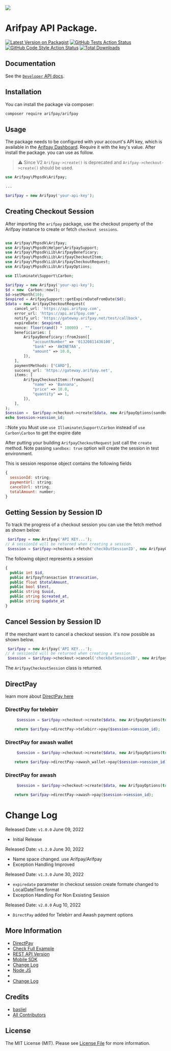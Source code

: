 
[<img src="https://arifpay.net/brand/ArifPay-Logo-(Full-Color).png" />](https://arifpay.net)

# Arifpay API Package.

[![Latest Version on Packagist](https://img.shields.io/packagist/v/arifpay/arifpay.svg?style=flat-square)](https://packagist.org/packages/arifpay/arifpay)
[![GitHub Tests Action Status](https://img.shields.io/github/workflow/status/arifpay/arifpay/run-tests?label=tests)](https://github.com/arifpay/arifpay/actions?query=workflow%3Arun-tests+branch%3Amain)
[![GitHub Code Style Action Status](https://img.shields.io/github/workflow/status/arifpay/arifpay/Check%20&%20fix%20styling?label=code%20style)](https://github.com/arifpay/arifpay/actions?query=workflow%3A"Check+%26+fix+styling"+branch%3Amain)
[![Total Downloads](https://img.shields.io/packagist/dt/arifpay/arifpay.svg?style=flat-square)](https://packagist.org/packages/arifpay/arifpay)

## Documentation

See the [`Developer` API docs](https://developer.arifpay.net/).


## Installation

You can install the package via composer:

```bash
composer require arifpay/arifpay
```

## Usage

The package needs to be configured with your account's API key, which is
available in the [Arifpay Dashboard](https://dashboard.arifpay.net/app/api). Require it with the key's
value. After install the package. you can use as follow.

 > :warning: Since V2 ``Arifpay->create()`` is deprecated and ``Arifpay->checkout->create()`` should be used.

```php
use Arifpay\Phpsdk\Arifpay;

...

$arifpay = new Arifpay('your-api-key');

```


## Creating Checkout Session

After importing the `arifpay` package, use the checkout property of the Arifpay instance to create or fetch `checkout sessions`.


```php

use Arifpay\Phpsdk\Arifpay;
use Arifpay\Phpsdk\Helper\ArifpaySupport;
use Arifpay\Phpsdk\Lib\ArifpayBeneficary;
use Arifpay\Phpsdk\Lib\ArifpayCheckoutItem;
use Arifpay\Phpsdk\Lib\ArifpayCheckoutRequest;
use Arifpay\Phpsdk\Lib\ArifpayOptions;

use Illuminate\Support\Carbon;

$arifpay = new Arifpay('your-api-key');
$d = new  Carbon::now();
$d->setMonth(10);
$expired = ArifpaySupport::getExpireDateFromDate($d);
$data = new ArifpayCheckoutRequest(
    cancel_url: 'https://api.arifpay.com',
    error_url: 'https://api.arifpay.com',
    notify_url: 'https://gateway.arifpay.net/test/callback',
    expireDate: $expired,
    nonce: floor(rand() * 10000) . "",
    beneficiaries: [
        ArifpayBeneficary::fromJson([
            "accountNumber" => '01320811436100',
            "bank" => 'AWINETAA',
            "amount" => 10.0,
        ]),
    ],
    paymentMethods: ["CARD"],
    success_url: 'https://gateway.arifpay.net',
    items: [
        ArifpayCheckoutItem::fromJson([
            "name" => 'Bannana',
            "price" => 10.0,
            "quantity" => 1,
        ]),
    ],
);
$session =  $arifpay->checkout->create($data, new ArifpayOptions(sandbox: true));
echo $session->session_id;

```

::Note 
    you Must use `use Illuminate\Support\Carbon` instead of `use Carbon\Carbon` to get the expire date
    

After putting your building  `ArifpayCheckoutRequest` just call the `create` method. Note passing `sandbox: true` option will create the session in test environment.

This is session response object contains the following fields

```js
{
  sessionId: string;
  paymentUrl: string;
  cancelUrl: string;
  totalAmount: number;
}
```

## Getting Session by Session ID

To track the progress of a checkout session you can use the fetch method as shown below:

```php
 $arifpay = new Arifpay('API KEY...');
// A sessionId will be returned when creating a session.
 $session = $arifpay->checkout->fetch('checkOutSessionID', new ArifpayOptions(true));
```

The following object represents a session

```php
{
  public int $id, 
  public ArifpayTransaction $transcation, 
  public float $totalAmount, 
  public bool $test,  
  public string $uuid, 
  public string $created_at, 
  public string $update_at
}
```

## Cancel Session by Session ID

If the merchant want to cancel a checkout session. it's now possible as shown below.

```php
 $arifpay = new Arifpay('API KEY...');
// A sessionId will be returned when creating a session.
 $session = $arifpay->checkout->cancel('checkOutSessionID', new ArifpayOptions(true));
```

The `ArifpayCheckoutSession` class is returned.

## DirectPay

learn more about [DirectPay here](https://developer.arifpay.net/docs/direcPay/overview)
### DirectPay for telebirr
```php 
     $session = $arifpay->checkout->create($data, new ArifpayOptions(true));

    return $arifpay->directPay->telebirr->pay($session->session_id);
```

### DirectPay for awash wallet
```php 
     $session = $arifpay->checkout->create($data, new ArifpayOptions(true));

    return $arifpay->directPay->awash_wallet->pay($session->session_id);
```

### DirectPay for awash
```php 
     $session = $arifpay->checkout->create($data, new ArifpayOptions(true));

    return $arifpay->directPay->awash->pay($session->session_id);
```

# Change Log

Released Date: `v1.0.0` June 09, 2022

- Initial Release

Released Date: `v1.2.0` June 30, 2022

- Name space changed. use Arifpay/Arifpay
- Exception Handling Improved

Released Date: `v1.3.0` June 30, 2022

- `expiredate` parameter in checkout session create formate changed to LocalDateTime format
- Exception Handling For Non Exsisting Session

Released Date: `v2.0.0` Aug 10, 2022

- `DirectPay` added for Telebirr and Awash payment options


## More Information

- [DirectPay](https://developer.arifpay.net/docs/direcPay/overview)
- [Check Full Example](https://github.com/Arifpay-net/-sample)
- [REST API Version](https://developer.arifpay.net/docs/checkout/overview)
- [Mobile SDK](https://developer.arifpay.net/docs/clientSDK/overview)
- [Change Log](https://developer.arifpay.net/docs/nodejs/changelog)
- [Node JS](https://developer.arifpay.net/docs/nodejs/overview)
- [](https://developer.arifpay.net/docs//overview)
- [Change Log](https://developer.arifpay.net/docs//changelog)

## Credits

- [basliel](https://github.com/ba5liel)
- [All Contributors](../../contributors)

## License

The MIT License (MIT). Please see [License File](LICENSE.md) for more information.
